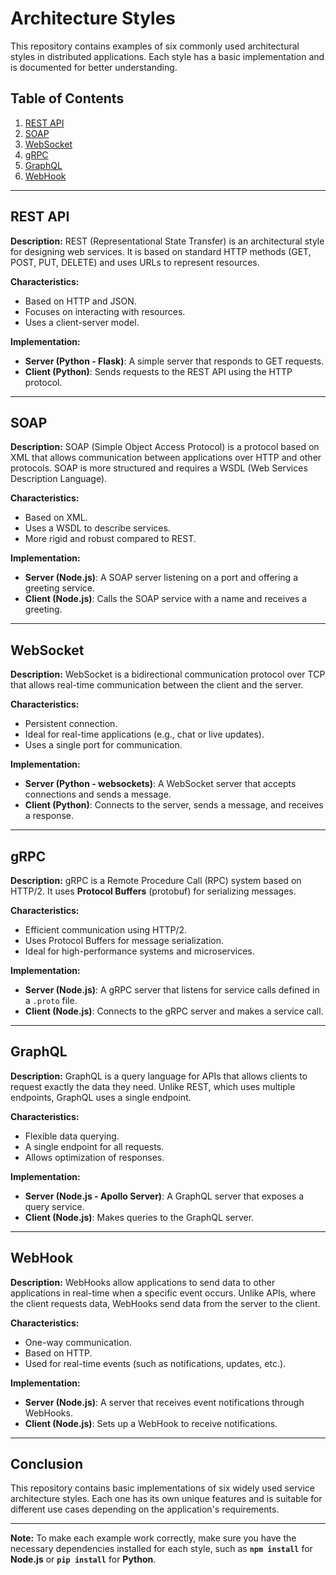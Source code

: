 # Architecture Styles

This repository contains examples of six commonly used architectural styles in distributed applications. Each style has a basic implementation and is documented for better understanding.

## Table of Contents

1. [REST API](#rest-api)
2. [SOAP](#soap)
3. [WebSocket](#websocket)
4. [gRPC](#grpc)
5. [GraphQL](#graphql)
6. [WebHook](#webhook)

---

## REST API

**Description:**
REST (Representational State Transfer) is an architectural style for designing web services. It is based on standard HTTP methods (GET, POST, PUT, DELETE) and uses URLs to represent resources.

**Characteristics:**
- Based on HTTP and JSON.
- Focuses on interacting with resources.
- Uses a client-server model.

**Implementation:**
- **Server (Python - Flask)**: A simple server that responds to GET requests.
- **Client (Python)**: Sends requests to the REST API using the HTTP protocol.

---

## SOAP

**Description:**
SOAP (Simple Object Access Protocol) is a protocol based on XML that allows communication between applications over HTTP and other protocols. SOAP is more structured and requires a WSDL (Web Services Description Language).

**Characteristics:**
- Based on XML.
- Uses a WSDL to describe services.
- More rigid and robust compared to REST.

**Implementation:**
- **Server (Node.js)**: A SOAP server listening on a port and offering a greeting service.
- **Client (Node.js)**: Calls the SOAP service with a name and receives a greeting.

---

## WebSocket

**Description:**
WebSocket is a bidirectional communication protocol over TCP that allows real-time communication between the client and the server.

**Characteristics:**
- Persistent connection.
- Ideal for real-time applications (e.g., chat or live updates).
- Uses a single port for communication.

**Implementation:**
- **Server (Python - websockets)**: A WebSocket server that accepts connections and sends a message.
- **Client (Python)**: Connects to the server, sends a message, and receives a response.

---

## gRPC

**Description:**
gRPC is a Remote Procedure Call (RPC) system based on HTTP/2. It uses **Protocol Buffers** (protobuf) for serializing messages.

**Characteristics:**
- Efficient communication using HTTP/2.
- Uses Protocol Buffers for message serialization.
- Ideal for high-performance systems and microservices.

**Implementation:**
- **Server (Node.js)**: A gRPC server that listens for service calls defined in a `.proto` file.
- **Client (Node.js)**: Connects to the gRPC server and makes a service call.

---

## GraphQL

**Description:**
GraphQL is a query language for APIs that allows clients to request exactly the data they need. Unlike REST, which uses multiple endpoints, GraphQL uses a single endpoint.

**Characteristics:**
- Flexible data querying.
- A single endpoint for all requests.
- Allows optimization of responses.

**Implementation:**
- **Server (Node.js - Apollo Server)**: A GraphQL server that exposes a query service.
- **Client (Node.js)**: Makes queries to the GraphQL server.

---

## WebHook

**Description:**
WebHooks allow applications to send data to other applications in real-time when a specific event occurs. Unlike APIs, where the client requests data, WebHooks send data from the server to the client.

**Characteristics:**
- One-way communication.
- Based on HTTP.
- Used for real-time events (such as notifications, updates, etc.).

**Implementation:**
- **Server (Node.js)**: A server that receives event notifications through WebHooks.
- **Client (Node.js)**: Sets up a WebHook to receive notifications.

---

## Conclusion

This repository contains basic implementations of six widely used service architecture styles. Each one has its own unique features and is suitable for different use cases depending on the application's requirements.

---

**Note:** To make each example work correctly, make sure you have the necessary dependencies installed for each style, such as **`npm install`** for **Node.js** or **`pip install`** for **Python**.
